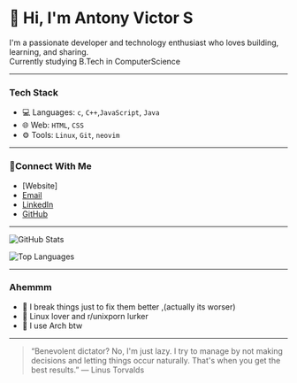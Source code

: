 # 👋 Hi, I'm Antony Victor S

I'm a passionate developer and technology enthusiast who loves building, learning, and sharing.  
Currently studying B.Tech in ComputerScience

---

### Tech Stack

- 💻 Languages: `c`, `C++`,`JavaScript`, `Java` 
- 🌐 Web: `HTML`, `CSS`
- ⚙️ Tools: `Linux`, `Git`, `neovim`

---

### 🔗Connect With Me

- [Website]
- [Email](mailto:anto_vs@outlook..com)
- [LinkedIn](https://www.linkedin.com/in/antony-victor-s-8183a8377/)
- [GitHub](https://github.com/AntoVs)

---

![GitHub Stats](https://github-readme-stats.vercel.app/api?username=AntoVs&show_icons=true&theme=radical&border_radius=10)

![Top Languages](https://github-readme-stats.vercel.app/api/top-langs/?username=AntoVs&layout=compact&theme=radical&border_radius=10)

---

### Ahemmm

- 🔧 I break things just to fix them better ,(actually its worser)
- 🐧 Linux lover and r/unixporn lurker
- 🎯 I use Arch btw

---

> “Benevolent dictator? No, I'm just lazy. I try to manage by not making decisions and letting things occur naturally. That's when you get the best results.” ― Linus Torvalds
